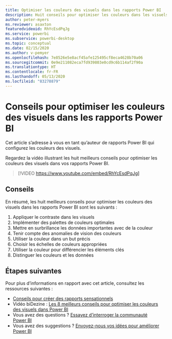 ```yaml
---
title: Optimiser les couleurs des visuels dans les rapports Power BI
description: Huit conseils pour optimiser les couleurs dans les visuels de rapports Power BI, dans Power BI Desktop ou dans le service Power BI.
author: peter-myers
ms.reviewer: asaxton
featuredvideoid: RhYcEsdPqJg
ms.service: powerbi
ms.subservice: powerbi-desktop
ms.topic: conceptual
ms.date: 02/15/2020
ms.author: v-pemyer
ms.openlocfilehash: 7e8526e5e8acf45afe125495cf8eca4628b70a06
ms.sourcegitcommit: 0e9e211082eca7fd939803e0cd9c6b114af2f90a
ms.translationtype: HT
ms.contentlocale: fr-FR
ms.lasthandoff: 05/13/2020
ms.locfileid: "83278879"
---
```

# <a name="tips-to-optimize-visual-colors-in-power-bi-reports"></a>Conseils pour optimiser les couleurs des visuels dans les rapports Power BI

Cet article s’adresse à vous en tant qu’auteur de rapports Power BI qui configurez les couleurs des visuels.

Regardez la vidéo illustrant les huit meilleurs conseils pour optimiser les couleurs des visuels dans vos rapports Power BI.

> [!VIDEO https://www.youtube.com/embed/RhYcEsdPqJg]

## <a name="tips"></a>Conseils

En résumé, les huit meilleurs conseils pour optimiser les couleurs des visuels dans les rapports Power BI sont les suivants :

1. Appliquer le contraste dans les visuels
1. Implémenter des palettes de couleurs optimales
1. Mettre en surbrillance les données importantes avec de la couleur
1. Tenir compte des anomalies de vision des couleurs
1. Utiliser la couleur dans un but précis
1. Choisir les échelles de couleurs appropriées
1. Utiliser la couleur pour différencier les éléments clés
1. Distinguer les couleurs et les données

## <a name="next-steps"></a>Étapes suivantes

Pour plus d’informations en rapport avec cet article, consultez les ressources suivantes :

- [Conseils pour créer des rapports sensationnels](../create-reports/desktop-tips-and-tricks-for-creating-reports.md)
- Vidéo biDezine : [Les 8 meilleurs conseils pour optimiser les couleurs des visuels dans Power BI](https://www.youtube.com/watch?v=RhYcEsdPqJg)
- Vous avez des questions ? [Essayez d’interroger la communauté Power BI](https://community.powerbi.com/)
- Vous avez des suggestions ? [Envoyez-nous vos idées pour améliorer Power BI](https://ideas.powerbi.com)

